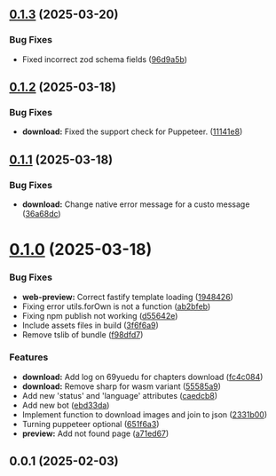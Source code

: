 ## [0.1.3](https://github.com/lucasfernandodev/dragoid/compare/v0.1.2...v0.1.3) (2025-03-20)


### Bug Fixes

* Fixed incorrect zod schema fields ([96d9a5b](https://github.com/lucasfernandodev/dragoid/commit/96d9a5b130cd251e059711e934b322879c9cace2))



## [0.1.2](https://github.com/lucasfernandodev/dragoid/compare/v0.1.1...v0.1.2) (2025-03-18)


### Bug Fixes

* **download:** Fixed the support check for Puppeteer. ([11141e8](https://github.com/lucasfernandodev/dragoid/commit/11141e8aefb0f35dd585797023cee62ec3ac3721))



## [0.1.1](https://github.com/lucasfernandodev/dragoid/compare/v0.1.0...v0.1.1) (2025-03-18)


### Bug Fixes

* **download:** Change native error message for a custo message ([36a68dc](https://github.com/lucasfernandodev/dragoid/commit/36a68dca65c8b0b31652d598678434981629f9ad))



# [0.1.0](https://github.com/lucasfernandodev/dragoid/compare/v0.0.1...v0.1.0) (2025-03-18)


### Bug Fixes

* **web-preview:** Correct fastify template loading ([1948426](https://github.com/lucasfernandodev/dragoid/commit/1948426b654adc6ba4597d6b203b5ee3a2026d80))
* Fixing error utils.forOwn is not a function ([ab2bfeb](https://github.com/lucasfernandodev/dragoid/commit/ab2bfeb97b38a4c72916ab36fb1f9efc5ce5799c))
* Fixing npm publish not working ([d55642e](https://github.com/lucasfernandodev/dragoid/commit/d55642e04b1cbb280fd8074436fd3bde08c30f0c))
* Include assets files in build ([3f6f6a9](https://github.com/lucasfernandodev/dragoid/commit/3f6f6a93f4bd692e88ecae50ca068543a1b1785d))
* Remove tslib of bundle ([f98dfd7](https://github.com/lucasfernandodev/dragoid/commit/f98dfd7aae80f970ef715593866dfa98a209c6d6))


### Features

* **download:** Add log on 69yuedu for chapters download ([fc4c084](https://github.com/lucasfernandodev/dragoid/commit/fc4c084671d6da223ec0432026c345ea6ef69b13))
* **download:** Remove sharp for wasm variant ([55585a9](https://github.com/lucasfernandodev/dragoid/commit/55585a9093ac1a448f1fb8c125ecd04ab7509881))
* Add new 'status' and 'language' attributes ([caedcb8](https://github.com/lucasfernandodev/dragoid/commit/caedcb8dc7945344753b46246a4eab06f8537f37))
* Add new bot ([ebd33da](https://github.com/lucasfernandodev/dragoid/commit/ebd33da529132ecc46ab5d3d9f74af2801c0983d))
* Implement function to download images and join to json ([2331b00](https://github.com/lucasfernandodev/dragoid/commit/2331b0067919bf01a70ee58281c134d116a633ea))
* Turning puppeteer optional ([651f6a3](https://github.com/lucasfernandodev/dragoid/commit/651f6a3af8e5e6f92540791091ebcbf5d97932cc))
* **preview:** Add not found page ([a71ed67](https://github.com/lucasfernandodev/dragoid/commit/a71ed678dda15db002f2c0cb656d8250b21e4e28))



## 0.0.1 (2025-02-03)



